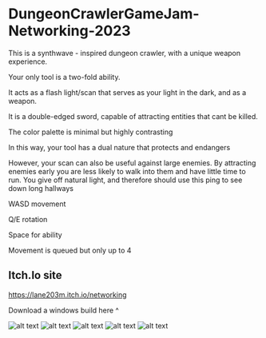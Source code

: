 # DungeonCrawlerGameJam-Networking-2023
This is a synthwave - inspired dungeon crawler, with a unique weapon experience.



Your only tool is a two-fold ability. 

It acts as a flash light/scan that serves as your light in the dark, and as a weapon.

It is a double-edged sword, capable of attracting entities that cant be killed. 

The color palette is minimal but highly contrasting 

In this way, your tool has a dual nature that protects and endangers 

However, your scan can also be useful against large enemies. By attracting enemies early you are less likely to walk into them and have little time to run.  You give off natural light, and therefore should use this ping to see down long hallways 



WASD movement

Q/E rotation

Space for ability

Movement is queued but only up to 4

## Itch.Io site
https://lane203m.itch.io/networking

Download a windows build here ^

![alt text](https://img.itch.zone/aW1hZ2UvMjAwNzgwNS8xMTgwNjE0Ny5wbmc=/original/eHDzIP.png)
![alt text](https://img.itch.zone/aW1hZ2UvMjAwNzgwNS8xMTgwNjE1MC5wbmc=/original/P2KQqL.png)
![alt text](https://img.itch.zone/aW1hZ2UvMjAwNzgwNS8xMTgwNjE0OS5wbmc=/original/AtBVYJ.png)
![alt text](https://img.itch.zone/aW1hZ2UvMjAwNzgwNS8xMTgwNjE1Ni5wbmc=/original/3RTViL.png)
![alt text](https://img.itch.zone/aW1hZ2UvMjAwNzgwNS8xMTgwNjE1Ny5wbmc=/original/6%2Bjhzz.png)
